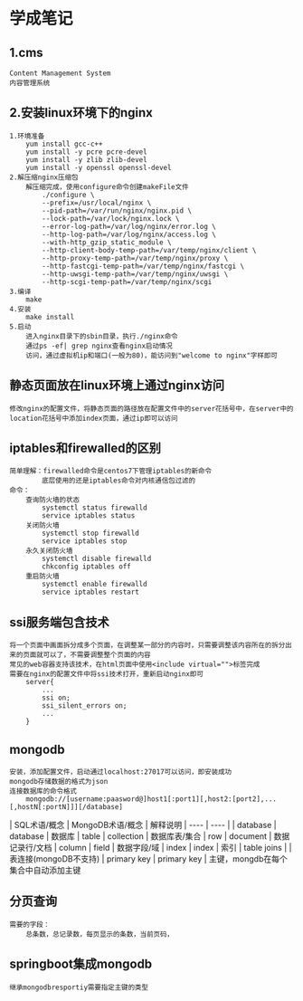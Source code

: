 # 学成笔记
## 1.cms
	Content Management System
	内容管理系统
## 2.安装linux环境下的nginx
	1.环境准备
		yum install gcc-c++
		yum install -y pcre pcre-devel
		yum install -y zlib zlib-devel
		yum install -y openssl openssl-devel
	2.解压缩nginx压缩包
		解压缩完成，使用configure命令创建makeFile文件
			./configure \
			--prefix=/usr/local/nginx \
			--pid-path=/var/run/nginx/nginx.pid \
			--lock-path=/var/lock/nginx.lock \
			--error-log-path=/var/log/nginx/error.log \
			--http-log-path=/var/log/nginx/access.log \
			--with-http_gzip_static_module \
			--http-client-body-temp-path=/var/temp/nginx/client \
			--http-proxy-temp-path=/var/temp/nginx/proxy \
			--http-fastcgi-temp-path=/var/temp/nginx/fastcgi \
			--http-uwsgi-temp-path=/var/temp/nginx/uwsgi \
			--http-scgi-temp-path=/var/temp/nginx/scgi
	3.编译
		make
	4.安装
		make install
	5.启动
		进入nginx目录下的sbin目录，执行./nginx命令
		通过ps -ef| grep nginx查看nginx启动情况
		访问，通过虚拟机ip和端口(一般为80)，能访问到"welcome to nginx"字样即可
## 静态页面放在linux环境上通过nginx访问
	修改nginx的配置文件，将静态页面的路径放在配置文件中的server花括号中，在server中的location花括号中添加index页面，通过ip即可以访问
## iptables和firewalled的区别
	简单理解：firewalled命令是centos7下管理iptables的新命令
			底层使用的还是iptables命令对内核通信包过滤的
	命令：
		查询防火墙的状态
			systemctl status firewalld
			service iptables status
		关闭防火墙
			systemctl stop firewalld
			service iptables stop
		永久关闭防火墙
			systemctl disable firewalld
			chkconfig iptables off
		重启防火墙
			systemctl enable firewalld
			service iptables restart
## ssi服务端包含技术
	将一个页面中画面拆分成多个页面，在调整某一部分的内容时，只需要调整该内容所在的拆分出来的页面就可以了，不需要调整整个页面的内容
	常见的web容器支持该技术，在html页面中使用<include virtual="">标签完成
	需要在nginx的配置文件中将ssi技术打开，重新启动nginx即可
		server{
			...
			ssi on;
			ssi_silent_errors on;
			...
		}
## mongodb
	安装，添加配置文件，启动通过localhost:27017可以访问，即安装成功  
	mongodb存储数据的格式为json
	连接数据库的命令格式
		mongodb://[username:paasword@]host1[:port1][,host2:[port2],...[,hostN[:portN]]][/database]
  
|  SQL术语/概念   | MongoDB术语/概念  | 解释说明
|  ----  | ----  |
| database  | database | 数据库
| table  | collection | 数据库表/集合
| row  | document | 数据记录行/文档
| column  | field | 数据字段/域
| index  | index | 索引
| table joins  |  | 表连接(mongoDB不支持)
| primary key  | primary key | 主键，mongdb在每个集合中自动添加主键

## 分页查询
	需要的字段：
		总条数，总记录数，每页显示的条数，当前页码，
## springboot集成mongodb
	继承mongodbresportiy需要指定主键的类型









